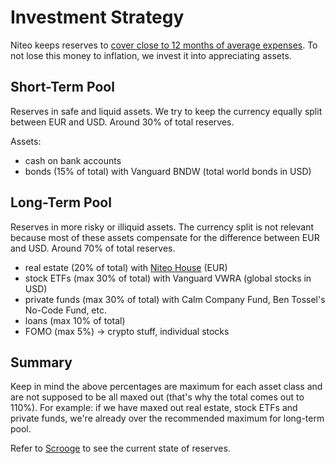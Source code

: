 # Investment Strategy

Niteo keeps reserves to [cover close to 12 months of average expenses](/5_People/profit-sharing.md). To not lose this money to inflation, we invest it into appreciating assets.


## Short-Term Pool

Reserves in safe and liquid assets. We try to keep the currency equally split between EUR and USD. Around 30% of total reserves.

Assets:
- cash on bank accounts
- bonds (15% of total) with Vanguard BNDW (total world bonds in USD)


## Long-Term Pool

Reserves in more risky or illiquid assets. The currency split is not relevant because most of these assets compensate for the difference between EUR and USD. Around 70% of total reserves.

- real estate (20% of total) with [Niteo House](https://house.niteo.co) (EUR)
- stock ETFs (max 30% of total) with Vanguard VWRA (global stocks in USD)
- private funds (max 30% of total) with Calm Company Fund, Ben Tossel's No-Code Fund, etc.
- loans (max 10% of total)
- FOMO (max 5%) -> crypto stuff, individual stocks


## Summary

Keep in mind the above percentages are maximum for each asset class and are not supposed to be all maxed out (that's why the total comes out to 110%). For example: if we have maxed out real estate, stock ETFs and private funds, we're already over the recommended maximum for long-term pool.

Refer to [Scrooge](https://scrooge.niteo.co) to see the current state of reserves.
